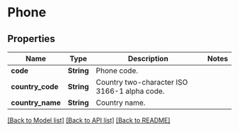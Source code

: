 # Phone

## Properties

Name | Type | Description | Notes
------------ | ------------- | ------------- | -------------
**code** | **String** | Phone code. | 
**country_code** | **String** | Country two-character ISO 3166-1 alpha code. | 
**country_name** | **String** | Country name. | 

[[Back to Model list]](../README.md#documentation-for-models) [[Back to API list]](../README.md#documentation-for-api-endpoints) [[Back to README]](../README.md)


